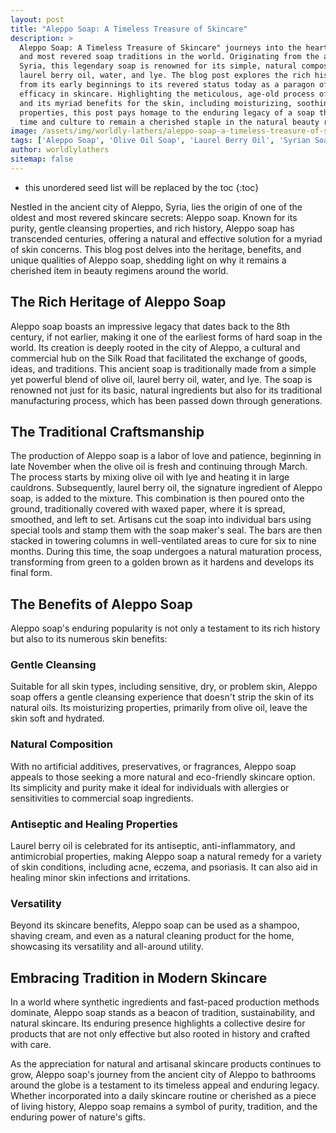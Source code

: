 ```yaml
---
layout: post
title: "Aleppo Soap: A Timeless Treasure of Skincare"
description: >
  Aleppo Soap: A Timeless Treasure of Skincare" journeys into the heart of one of the oldest
  and most revered soap traditions in the world. Originating from the ancient city of Aleppo,
  Syria, this legendary soap is renowned for its simple, natural composition of olive oil,
  laurel berry oil, water, and lye. The blog post explores the rich history of Aleppo soap,
  from its early beginnings to its revered status today as a paragon of purity and gentle
  efficacy in skincare. Highlighting the meticulous, age-old process of crafting Aleppo soap
  and its myriad benefits for the skin, including moisturizing, soothing, and healing
  properties, this post pays homage to the enduring legacy of a soap that has transcended
  time and culture to remain a cherished staple in the natural beauty realm.
image: /assets/img/worldly-lathers/aleppo-soap-a-timeless-treasure-of-skincare.jpg
tags: ['Aleppo Soap', 'Olive Oil Soap', 'Laurel Berry Oil', 'Syrian Soap', 'Sensitive Skin']
author: worldlylathers
sitemap: false
---
```


* this unordered seed list will be replaced by the toc
{:toc}

Nestled in the ancient city of Aleppo, Syria, lies the origin of one of the oldest and most revered skincare secrets: Aleppo soap. Known for its purity, gentle cleansing properties, and rich history, Aleppo soap has transcended centuries, offering a natural and effective solution for a myriad of skin concerns. This blog post delves into the heritage, benefits, and unique qualities of Aleppo soap, shedding light on why it remains a cherished item in beauty regimens around the world.

## The Rich Heritage of Aleppo Soap

Aleppo soap boasts an impressive legacy that dates back to the 8th century, if not earlier, making it one of the earliest forms of hard soap in the world. Its creation is deeply rooted in the city of Aleppo, a cultural and commercial hub on the Silk Road that facilitated the exchange of goods, ideas, and traditions. This ancient soap is traditionally made from a simple yet powerful blend of olive oil, laurel berry oil, water, and lye. The soap is renowned not just for its basic, natural ingredients but also for its traditional manufacturing process, which has been passed down through generations.

## The Traditional Craftsmanship

The production of Aleppo soap is a labor of love and patience, beginning in late November when the olive oil is fresh and continuing through March. The process starts by mixing olive oil with lye and heating it in large cauldrons. Subsequently, laurel berry oil, the signature ingredient of Aleppo soap, is added to the mixture. This combination is then poured onto the ground, traditionally covered with waxed paper, where it is spread, smoothed, and left to set. Artisans cut the soap into individual bars using special tools and stamp them with the soap maker's seal. The bars are then stacked in towering columns in well-ventilated areas to cure for six to nine months. During this time, the soap undergoes a natural maturation process, transforming from green to a golden brown as it hardens and develops its final form.

## The Benefits of Aleppo Soap

Aleppo soap's enduring popularity is not only a testament to its rich history but also to its numerous skin benefits:

### Gentle Cleansing

Suitable for all skin types, including sensitive, dry, or problem skin, Aleppo soap offers a gentle cleansing experience that doesn't strip the skin of its natural oils. Its moisturizing properties, primarily from olive oil, leave the skin soft and hydrated.

### Natural Composition

With no artificial additives, preservatives, or fragrances, Aleppo soap appeals to those seeking a more natural and eco-friendly skincare option. Its simplicity and purity make it ideal for individuals with allergies or sensitivities to commercial soap ingredients.

### Antiseptic and Healing Properties

Laurel berry oil is celebrated for its antiseptic, anti-inflammatory, and antimicrobial properties, making Aleppo soap a natural remedy for a variety of skin conditions, including acne, eczema, and psoriasis. It can also aid in healing minor skin infections and irritations.

### Versatility

Beyond its skincare benefits, Aleppo soap can be used as a shampoo, shaving cream, and even as a natural cleaning product for the home, showcasing its versatility and all-around utility.

## Embracing Tradition in Modern Skincare

In a world where synthetic ingredients and fast-paced production methods dominate, Aleppo soap stands as a beacon of tradition, sustainability, and natural skincare. Its enduring presence highlights a collective desire for products that are not only effective but also rooted in history and crafted with care.

As the appreciation for natural and artisanal skincare products continues to grow, Aleppo soap's journey from the ancient city of Aleppo to bathrooms around the globe is a testament to its timeless appeal and enduring legacy. Whether incorporated into a daily skincare routine or cherished as a piece of living history, Aleppo soap remains a symbol of purity, tradition, and the enduring power of nature's gifts.